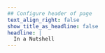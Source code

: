 ```yaml
---
## Configure header of page
text_align_right: false
show_title_as_headline: false
headline: |
  In a Nutshell
---
```

<!-- this is a subheadline -->
<!-- The page you are reading is based on a markdown file- look in `content/about/` to edit. There, look inside the `header`, `main`, and `sidebar` folders to get started building your own "about" page. -->